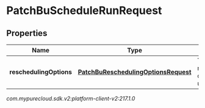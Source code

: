 # PatchBuScheduleRunRequest


## Properties

| Name | Type | Description | Notes |
| ------------ | ------------- | ------------- | ------------- |
| **reschedulingOptions** | [**PatchBuReschedulingOptionsRequest**](PatchBuReschedulingOptionsRequest) | The rescheduling options to update |  [optional] |




_com.mypurecloud.sdk.v2:platform-client-v2:217.1.0_
